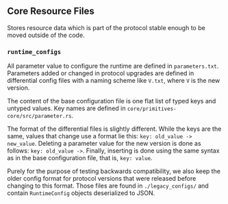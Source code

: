 ## Core Resource Files

Stores resource data which is part of the protocol stable enough to be moved outside of the code.

### `runtime_configs`

All parameter value to configure the runtime are defined in `parameters.txt`.
Parameters added or changed in protocol upgrades are defined in differential
config files with a naming scheme like `V.txt`, where `V` is the new version.

The content of the base configuration file is one flat list of typed keys and
untyped values. Key names are defined in
`core/primitives-core/src/parameter.rs`.

The format of the differential files is slightly different. While the keys are
the same, values that change use a format lie this: `key: old_value ->
new_value`. Deleting a parameter value for the new version is done as follows:
`key: old_value ->`. Finally, inserting is done using the same syntax as in the
base configuration file, that is, `key: value`.

Purely for the purpose of testing backwards compatibility, we also keep the
older config format for protocol versions that were released before changing to
this format. Those files are found in `./legacy_configs/` and contain
`RuntimeConfig` objects deserialized to JSON. 
